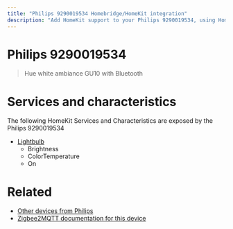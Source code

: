 ```yaml
---
title: "Philips 9290019534 Homebridge/HomeKit integration"
description: "Add HomeKit support to your Philips 9290019534, using Homebridge, Zigbee2MQTT and homebridge-z2m."
---
```

<!---
This file has been GENERATED using src/docgen/docgen.ts
DO NOT EDIT THIS FILE MANUALLY!
-->
# Philips 9290019534
> Hue white ambiance GU10 with Bluetooth


# Services and characteristics
The following HomeKit Services and Characteristics are exposed by
the Philips 9290019534

* [Lightbulb](../../light.md)
  * Brightness
  * ColorTemperature
  * On


# Related
* [Other devices from Philips](../index.md#philips)
* [Zigbee2MQTT documentation for this device](https://www.zigbee2mqtt.io/devices/9290019534.html)